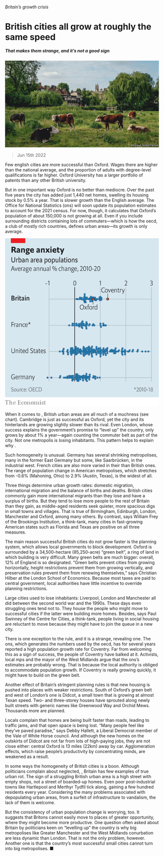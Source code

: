 ###### Britain’s growth crisis

# British cities all grow at roughly the same speed 

##### That makes them strange, and it’s not a good sign 

![image](images/20220618_BRP001.jpg) 

> Jun 15th 2022 

Few english cities are more successful than Oxford. Wages there are higher than the national average, and the proportion of adults with degree-level qualifications is far higher. Oxford University has a larger portfolio of patents than any other British university. 

But in one important way Oxford is no better than mediocre. Over the past five years the city has added just 1,440 net homes, swelling its housing stock by 0.5% a year. That is slower growth than the English average. The Office for National Statistics (ons) will soon update its population estimates to account for the 2021 census. For now, though, it calculates that Oxford’s population of about 150,000 is not growing at all. Even if you include surrounding districts containing lots of commuters—which is how the oecd, a club of mostly rich countries, defines urban areas—its growth is only average. 

![image](images/20220618_BRC454.png) 


When it comes to , British urban areas are all much of a muchness (see chart). Cambridge is just as successful as Oxford, yet the city and its hinterlands are growing slightly slower than its rival. Even London, whose success explains the government’s promise to “level up” the country, only grows by about 1% a year—again counting the commuter belt as part of the city. Not one metropolis is losing inhabitants. This pattern helps to explain why . 

Such homogeneity is unusual. Germany has several shrinking metropolises, many in the former East Germany but some, like Saarbrücken, in the industrial west. French cities are also more varied in their  than British ones. The range of population change in American metropolises, which stretches from -0.6% (Mahoning, Ohio) to 2.9% (Austin, Texas), is the widest of all.

Three things determine urban growth rates: domestic migration, international migration and the balance of births and deaths. British cities commonly gain more international migrants than they lose and have a surplus of births. But they tend to lose more people to the rest of Britain than they gain, as middle-aged residents seek quieter, more spacious digs in small towns and villages. That is true of Birmingham, Edinburgh, London, Manchester and Oxford, among many others. By contrast, says William Frey of the Brookings Institution, a think-tank, many cities in fast-growing American states such as Florida and Texas are positive on all three measures. 

The main reason successful British cities do not grow faster is the planning system, which allows local governments to block development. Oxford is surrounded by a 34,500-hectare (85,250-acre) “green belt”, a ring of land in which building is very difficult. Many green belts are much bigger: overall, 12% of England is so designated. “Green belts prevent cities from growing horizontally, height restrictions prevent them from growing vertically, and preservation rules prevent them from renewing themselves,” says Christian Hilber at the London School of Economics. Because most taxes are paid to central government, local authorities have little incentive to override planning restrictions. 

Large cities used to lose inhabitants: Liverpool, London and Manchester all did between the second world war and the 1990s. These days even struggling ones tend not to. They house the people who might move to successful cities if the latter were building more homes. Besides, says Paul Swinney of the Centre for Cities, a think-tank, people living in social housing are reluctant to move because they might have to join the queue in a new city. 

There is one exception to the rule, and it is a strange, revealing one. The ons, which generates the numbers used by the oecd, has for several years reported a high population growth rate for Coventry. Far from welcoming this as a sign of success, the people of Coventry have balked at it. Activists, local mps and the mayor of the West Midlands argue that the ons’s estimates are probably wrong. That is because the local authority is obliged to accommodate population growth. If Coventry is really growing quickly, it might have to build on the green belt.

Another effect of Britain’s stringent planning rules is that new housing is pushed into places with weaker restrictions. South of Oxford’s green belt and west of London’s one is Didcot, a small town that is growing at almost Texan speed. Two- and three-storey houses have sprouted along newly built streets with generic names like Greenwood Way and Orchid Mews. Thousands more are planned.

Locals complain that homes are being built faster than roads, leading to traffic jams, and that open space is being lost. “Many people feel like they’ve paved paradise,” says Debby Hallett, a Liberal Democrat member of the Vale of White Horse council. And although the new homes on the outskirts of Didcot are not far from lots of high-paying jobs, they are not close either: central Oxford is 13 miles (22km) away by car. Agglomeration effects, which raise people’s productivity by concentrating minds, are weakened as a result. 

In some ways the homogeneity of British cities is a boon. Although politicians complain about neglected, , Britain has few examples of true urban rot. The sign of a struggling British urban area is a high street with empty shops, not a street of boarded-up homes. Even poor post-industrial towns like Hartlepool and Merthyr Tydfil tick along, gaining a few hundred residents every year. Considering the many problems associated with depopulating urban areas, from a surfeit of infrastructure to vandalism, the lack of them is welcome. 

But the consistency of urban population change is worrying, too. It suggests that Britons cannot easily move to places of greater opportunity, where they might become more productive. One question often asked about Britain by politicians keen on “levelling up” the country is why big metropolises like Greater Manchester and the West Midlands conurbation are less dynamic than London. That is not the only problem, however. Another one is that the country’s most successful small cities cannot turn into big metropolises. ■

